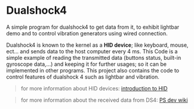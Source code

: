 # Dualshock4
A simple program for dualshock4 to get data from it, to exhibit lightbar demo and to control vibration generators using wired connection.

Dualshock4 is known to the kernel as a **HID device**; like keyboard, mouse, ect... and sends data to the host computer every 4 ms. This Code is a simple example of reading the transmitted data (buttons status, built-in gyroscope data,...) and keeping it for further usages; so it can be implemented in other programs. This project also contains the code to control features of dualshock 4 such as lightbar and vibration.

> for more information about HID devices:
[introduction to HID](https://docs.kernel.org/hid/index.html)

> for more information about the received data from DS4:
[PS dev wiki](https://www.psdevwiki.com/ps4/DS4-USB)
